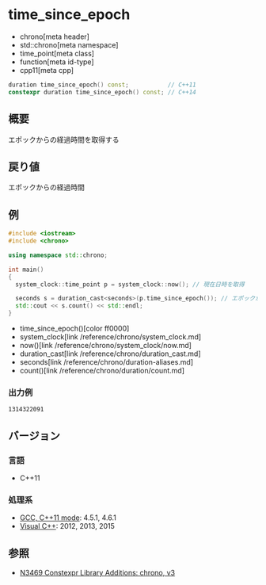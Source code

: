 # time_since_epoch
* chrono[meta header]
* std::chrono[meta namespace]
* time_point[meta class]
* function[meta id-type]
* cpp11[meta cpp]

```cpp
duration time_since_epoch() const;           // C++11
constexpr duration time_since_epoch() const; // C++14
```

## 概要
エポックからの経過時間を取得する


## 戻り値
エポックからの経過時間


## 例
```cpp example
#include <iostream>
#include <chrono>

using namespace std::chrono;

int main()
{
  system_clock::time_point p = system_clock::now(); // 現在日時を取得

  seconds s = duration_cast<seconds>(p.time_since_epoch()); // エポックからの経過時間(秒)を取得
  std::cout << s.count() << std::endl;
}
```
* time_since_epoch()[color ff0000]
* system_clock[link /reference/chrono/system_clock.md]
* now()[link /reference/chrono/system_clock/now.md]
* duration_cast[link /reference/chrono/duration_cast.md]
* seconds[link /reference/chrono/duration-aliases.md]
* count()[link /reference/chrono/duration/count.md]

### 出力例
```
1314322091
```

## バージョン
### 言語
- C++11

### 処理系
- [GCC, C++11 mode](/implementation.md#gcc): 4.5.1, 4.6.1
- [Visual C++](/implementation.md#visual_cpp): 2012, 2013, 2015

## 参照
- [N3469 Constexpr Library Additions: chrono, v3](http://www.open-std.org/jtc1/sc22/wg21/docs/papers/2012/n3469.html)

